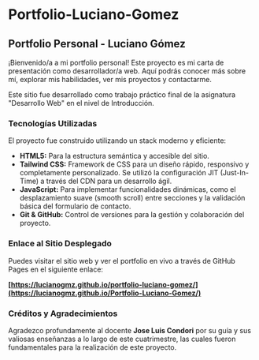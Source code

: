 # Portfolio-Luciano-Gomez
## Portfolio Personal - Luciano Gómez

¡Bienvenido/a a mi portfolio personal! Este proyecto es mi carta de presentación como desarrollador/a web. Aquí podrás conocer más sobre mí, explorar mis habilidades, ver mis proyectos y contactarme.

Este sitio fue desarrollado como trabajo práctico final de la asignatura "Desarrollo Web" en el nivel de Introducción.

### Tecnologías Utilizadas

El proyecto fue construido utilizando un stack moderno y eficiente:

* **HTML5:** Para la estructura semántica y accesible del sitio.
* **Tailwind CSS:** Framework de CSS para un diseño rápido, responsivo y completamente personalizado. Se utilizó la configuración JIT (Just-In-Time) a través del CDN para un desarrollo ágil.
* **JavaScript:** Para implementar funcionalidades dinámicas, como el desplazamiento suave (smooth scroll) entre secciones y la validación básica del formulario de contacto.
* **Git & GitHub:** Control de versiones para la gestión y colaboración del proyecto.

### Enlace al Sitio Desplegado

Puedes visitar el sitio web y ver el portfolio en vivo a través de GitHub Pages en el siguiente enlace:

**[https://lucianogmz.github.io/portfolio-luciano-gomez/](https://lucianogmz.github.io/Portfolio-Luciano-Gomez/)**

### Créditos y Agradecimientos

Agradezco profundamente al docente **Jose Luis Condori** por su guía y sus valiosas enseñanzas a lo largo de este cuatrimestre, las cuales fueron fundamentales para la realización de este proyecto.

